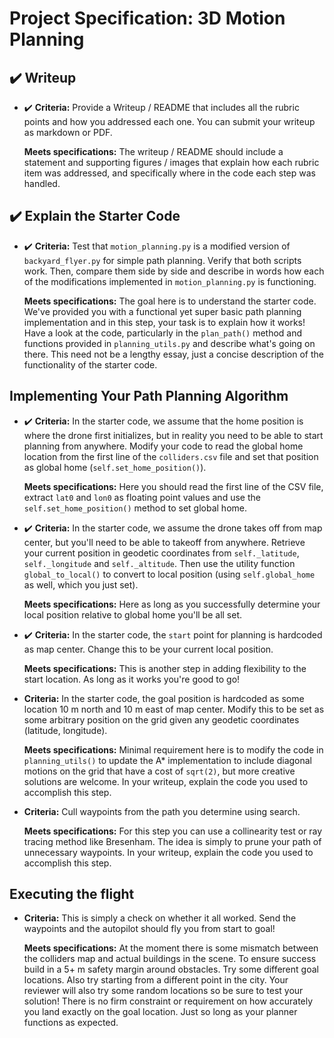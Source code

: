 # Project Specification: 3D Motion Planning

## ✔️ Writeup

- ✔️ **Criteria:**
  Provide a Writeup / README that includes all the rubric points and how you addressed each one.
  You can submit your writeup as markdown or PDF.

  **Meets specifications:**
  The writeup / README should include a statement and supporting figures / images that explain
  how each rubric item was addressed, and specifically where in the code each step was handled.

## ✔️ Explain the Starter Code

- ✔️ **Criteria:**
  Test that `motion_planning.py` is a modified version of `backyard_flyer.py` for simple
  path planning. Verify that both scripts work. Then, compare them side by side and describe in
  words how each of the modifications implemented in `motion_planning.py` is functioning.

  **Meets specifications:**
  The goal here is to understand the starter code. We've provided you with a functional yet super
  basic path planning implementation and in this step, your task is to explain how it works!
  Have a look at the code, particularly in the `plan_path()` method and functions provided in
  `planning_utils.py` and describe what's going on there. This need not be a lengthy essay,
  just a concise description of the functionality of the starter code.

## Implementing Your Path Planning Algorithm

- ✔️ **Criteria:**
  In the starter code, we assume that the home position is where the drone first initializes,
  but in reality you need to be able to start planning from anywhere. Modify your code to read
  the global home location from the first line of the `colliders.csv` file and set that position
  as global home (`self.set_home_position()`).

  **Meets specifications:**
  Here you should read the first line of the CSV file, extract `lat0` and `lon0` as floating point
  values and use the `self.set_home_position()` method to set global home.

- ✔️ **Criteria:**
  In the starter code, we assume the drone takes off from map center, but you'll need to be able
  to takeoff from anywhere. Retrieve your current position in geodetic coordinates from
  `self._latitude`, `self._longitude` and `self._altitude`. Then use the utility function
  `global_to_local()` to convert to local position (using `self.global_home` as well, 
  which you just set).

  **Meets specifications:**
  Here as long as you successfully determine your local position relative to global home
  you'll be all set.

- ✔️ **Criteria:**
  In the starter code, the `start` point for planning is hardcoded as map center.
  Change this to be your current local position.
  
  **Meets specifications:**
  This is another step in adding flexibility to the start location.
  As long as it works you're good to go!

- **Criteria:**
  In the starter code, the goal position is hardcoded as some location 10 m north and 10 m east
  of map center. Modify this to be set as some arbitrary position on the grid given any geodetic
  coordinates (latitude, longitude).

  **Meets specifications:**
  Minimal requirement here is to modify the code in `planning_utils()` to update the A*
  implementation to include diagonal motions on the grid that have a cost of `sqrt(2)`,
  but more creative solutions are welcome. In your writeup, explain the code you used to
  accomplish this step.

- **Criteria:**
  Cull waypoints from the path you determine using search.

  **Meets specifications:**
  For this step you can use a collinearity test or ray tracing method like Bresenham.
  The idea is simply to prune your path of unnecessary waypoints. In your writeup, explain
  the code you used to accomplish this step.
  
## Executing the flight

- **Criteria:**
  This is simply a check on whether it all worked. Send the waypoints and the autopilot
  should fly you from start to goal!

  **Meets specifications:**
  At the moment there is some mismatch between the colliders map and actual buildings in the
  scene. To ensure success build in a 5+ m safety margin around obstacles. Try some different
  goal locations. Also try starting from a different point in the city. Your reviewer will also
  try some random locations so be sure to test your solution! There is no firm constraint or
  requirement on how accurately you land exactly on the goal location. Just so long as your
  planner functions as expected.
